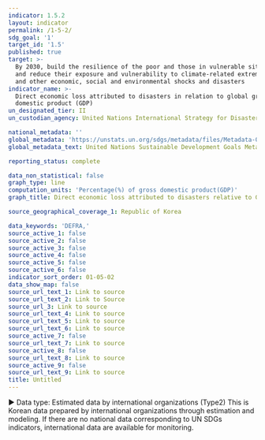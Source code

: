 ```yaml
---
indicator: 1.5.2
layout: indicator
permalink: /1-5-2/
sdg_goal: '1'
target_id: '1.5'
published: true
target: >-
  By 2030, build the resilience of the poor and those in vulnerable situations
  and reduce their exposure and vulnerability to climate-related extreme events
  and other economic, social and environmental shocks and disasters
indicator_name: >-
  Direct economic loss attributed to disasters in relation to global gross
  domestic product (GDP)
un_designated_tier: II
un_custodian_agency: United Nations International Strategy for Disaster Reduction (UNISDR)

national_metadata: ''
global_metadata: 'https://unstats.un.org/sdgs/metadata/files/Metadata-01-05-02.pdf'
global_metadata_text: United Nations Sustainable Development Goals Metadata (PDF)

reporting_status: complete

data_non_statistical: false
graph_type: line
computation_units: 'Percentage(%) of gross domestic product(GDP)'
graph_title: Direct economic loss attributed to disasters relative to GDP (%)

source_geographical_coverage_1: Republic of Korea

data_keywords: 'DEFRA,'
source_active_1: false
source_active_2: false
source_active_3: false
source_active_4: false
source_active_5: false
source_active_6: false
indicator_sort_order: 01-05-02
data_show_map: false
source_url_text_1: Link to source
source_url_text_2: Link to Source
source_url_3: Link to source
source_url_text_4: Link to source
source_url_text_5: Link to source
source_url_text_6: Link to source
source_active_7: false
source_url_text_7: Link to source
source_active_8: false
source_url_text_8: Link to source
source_active_9: false
source_url_text_9: Link to source
title: Untitled
---
```

▶ Data type: Estimated data by international organizations (Type2) This is Korean data prepared by international organizations through estimation and modeling. If there are no national data corresponding to UN SDGs indicators, international data are available for monitoring.
